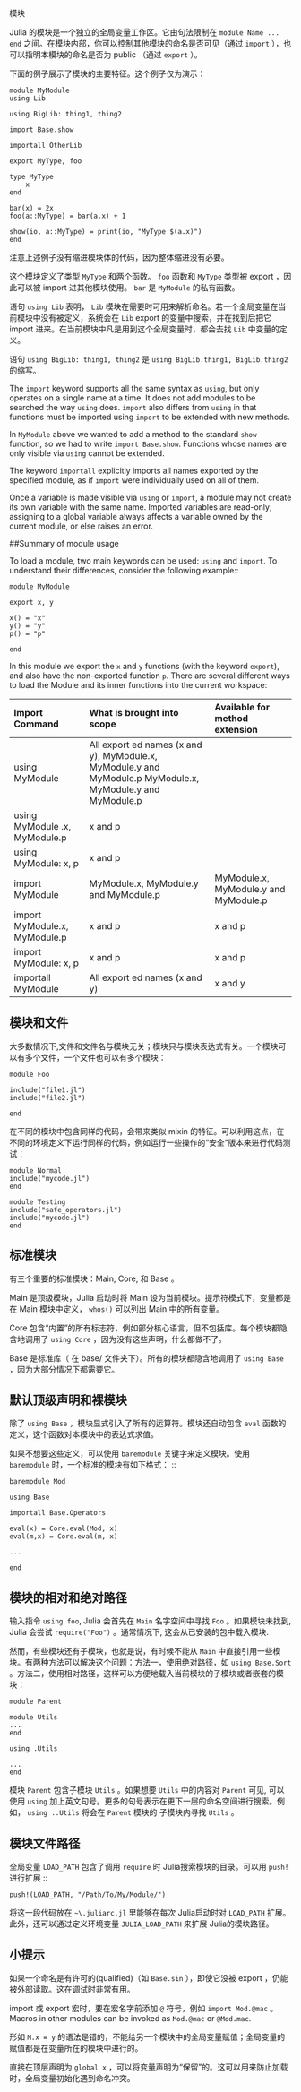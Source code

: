 
 模块



Julia 的模块是一个独立的全局变量工作区。它由句法限制在 ``module Name ... end`` 之间。在模块内部，你可以控制其他模块的命名是否可见（通过 ``import`` ），也可以指明本模块的命名是否为 public （通过 ``export`` ）。

下面的例子展示了模块的主要特征。这个例子仅为演示：

    module MyModule
    using Lib
    
    using BigLib: thing1, thing2

    import Base.show

    importall OtherLib
    
    export MyType, foo
    
    type MyType
        x
    end
    
    bar(x) = 2x
    foo(a::MyType) = bar(a.x) + 1
    
    show(io, a::MyType) = print(io, "MyType $(a.x)")
    end

注意上述例子没有缩进模块体的代码，因为整体缩进没有必要。

这个模块定义了类型 ``MyType`` 和两个函数。 ``foo`` 函数和 ``MyType`` 类型被 export ，因此可以被 import 进其他模块使用。 ``bar`` 是 ``MyModule`` 的私有函数。

语句 ``using Lib`` 表明， ``Lib``  模块在需要时可用来解析命名。若一个全局变量在当前模块中没有被定义，系统会在 ``Lib`` export 的变量中搜索，并在找到后把它 import 进来。在当前模块中凡是用到这个全局变量时，都会去找 ``Lib`` 中变量的定义。

语句 ``using BigLib: thing1, thing2`` 是 ``using BigLib.thing1, BigLib.thing2`` 的缩写。

The ``import`` keyword supports all the same syntax as ``using``, but only
operates on a single name at a time. It does not add modules to be searched
the way ``using`` does. ``import`` also differs from ``using`` in that
functions must be imported using ``import`` to be extended with new methods.

In ``MyModule`` above we wanted to add a method to the standard ``show``
function, so we had to write ``import Base.show``.
Functions whose names are only visible via ``using`` cannot be extended.

The keyword ``importall`` explicitly imports all names exported by the
specified module, as if ``import`` were individually used on all of them.

Once a variable is made visible via ``using`` or ``import``, a module may
not create its own variable with the same name.
Imported variables are read-only; assigning to a global variable always
affects a variable owned by the current module, or else raises an error.

##Summary of module usage


To load a module, two main keywords can be used: ``using`` and ``import``. To understand their differences, consider the following example::

    module MyModule
    
    export x, y

    x() = "x"
    y() = "y"
    p() = "p"
    
    end

In this module we export the ``x`` and ``y`` functions (with the keyword ``export``), and also have the non-exported function ``p``. There are several different ways to load the Module and its inner functions into the current workspace:

|Import Command|	What is brought into scope|	Available for method extension|
|:------|:-----|:-------|
|using MyModule |	All export ed names (x and y), MyModule.x, MyModule.y and MyModule.p	MyModule.x, MyModule.y and MyModule.p|
|using MyModule .x, MyModule.p|	x and p	 | |
|using MyModule: x, p	|x and p	 | |
|import MyModule|	MyModule.x, MyModule.y and MyModule.p	|MyModule.x, MyModule.y and MyModule.p|
|import MyModule.x, MyModule.p	|x and p	|x and p|
|import MyModule: x, p	|x and p	|x and p|
|importall MyModule	|All export ed names (x and y)|	x and y|



模块和文件
----------

大多数情况下,文件和文件名与模块无关；模块只与模块表达式有关。一个模块可
以有多个文件，一个文件也可以有多个模块：

    module Foo

    include("file1.jl")
    include("file2.jl")

    end

在不同的模块中包含同样的代码，会带来类似 mixin 的特征。可以利用这点，在不同的环境定义下运行同样的代码，例如运行一些操作的“安全”版本来进行代码测试： 

    module Normal
    include("mycode.jl")
    end

    module Testing
    include("safe_operators.jl")
    include("mycode.jl")
    end


标准模块
--------

有三个重要的标准模块：Main, Core, 和 Base 。

Main 是顶级模块，Julia 启动时将 Main 设为当前模块。提示符模式下，变量都是在 Main 模块中定义， ``whos()`` 可以列出 Main 中的所有变量。

Core 包含“内置”的所有标志符，例如部分核心语言，但不包括库。每个模块都隐含地调用了 ``using Core`` ，因为没有这些声明，什么都做不了。

Base 是标准库（ 在 base/ 文件夹下）。所有的模块都隐含地调用了 ``using Base`` ，因为大部分情况下都需要它。


默认顶级声明和裸模块
--------------------

除了 ``using Base`` ，模块显式引入了所有的运算符。模块还自动包含 ``eval`` 函数的定义，这个函数对本模块中的表达式求值。

如果不想要这些定义，可以使用 ``baremodule`` 关键字来定义模块。使用 ``baremodule`` 时，一个标准的模块有如下格式： ::

    baremodule Mod

    using Base

    importall Base.Operators

    eval(x) = Core.eval(Mod, x)
    eval(m,x) = Core.eval(m, x)

    ...

    end


模块的相对和绝对路径
--------------------

输入指令 ``using foo``, Julia 会首先在 ``Main`` 名字空间中寻找 ``Foo`` 。如果模块未找到, Julia 会尝试 ``require("Foo")`` 。通常情况下, 这会从已安装的包中载入模块.

然而，有些模块还有子模块，也就是说，有时候不能从 ``Main`` 中直接引用一些模块。有两种方法可以解决这个问题：方法一，使用绝对路径，如 ``using Base.Sort`` 。方法二，使用相对路径，这样可以方便地载入当前模块的子模块或者嵌套的模块：

    module Parent

    module Utils
    ...
    end

    using .Utils

    ...
    end

模块 ``Parent`` 包含子模块 ``Utils`` 。如果想要 ``Utils`` 中的内容对 ``Parent`` 可见, 可以使用 ``using`` 加上英文句号。更多的句号表示在更下一层的命名空间进行搜索。例如， ``using ..Utils`` 将会在 ``Parent`` 模块的
子模块内寻找 ``Utils`` 。

模块文件路径
------------


全局变量 ``LOAD_PATH`` 包含了调用 ``require`` 时 Julia搜索模块的目录。可以用 ``push!`` 进行扩展 ::

    push!(LOAD_PATH, "/Path/To/My/Module/")

将这一段代码放在 ``~\.juliarc.jl`` 里能够在每次 Julia启动时对 ``LOAD_PATH`` 扩展。 此外，还可以通过定义环境变量
``JULIA_LOAD_PATH`` 来扩展 Julia的模块路径。




小提示
------

如果一个命名是有许可的(qualified)（如 ``Base.sin`` ），即使它没被 export ，仍能被外部读取。这在调试时非常有用。

import 或 export 宏时，要在宏名字前添加 ``@`` 符号，例如 ``import Mod.@mac`` 。Macros in other modules can be invoked as ``Mod.@mac``
or ``@Mod.mac``.

形如 ``M.x = y`` 的语法是错的，不能给另一个模块中的全局变量赋值；全局变量的赋值都是在变量所在的模块中进行的。

直接在顶层声明为 ``global x`` ，可以将变量声明为“保留”的。这可以用来防止加载时，全局变量初始化遇到命名冲突。
